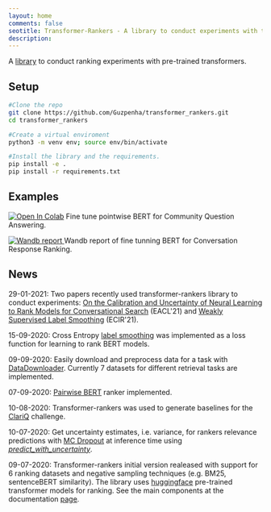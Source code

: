 ```yaml
---
layout: home
comments: false
seotitle: Transformer-Rankers - A library to conduct experiments with transformer-based rankers
description: 
---
```


A [library](https://github.com/Guzpenha/transformer_rankers) to conduct ranking experiments with pre-trained transformers.


## Setup
```bash
#Clone the repo
git clone https://github.com/Guzpenha/transformer_rankers.git
cd transformer_rankers    

#Create a virtual enviroment
python3 -m venv env; source env/bin/activate    

#Install the library and the requirements.
pip install -e .
pip install -r requirements.txt
```

## Examples
[![Open In Colab](https://colab.research.google.com/assets/colab-badge.svg)](https://colab.research.google.com/drive/1jKTu8UMpG_eAe8RiPS0De4-FLRd49kRf?usp=sharing) Fine tune pointwise BERT for Community Question Answering.

[![Wandb report](https://img.shields.io/badge/wandb-Open%20report-yellow) ](https://wandb.ai/guz/library-crr-bert-baseline/reports/BERT-ranker-baselines-for-CRR--Vmlldzo0NDcyMzU) Wandb report of fine tunning BERT for Conversation Response Ranking.

## News
29-01-2021: Two papers recently used transformer-rankers library to conduct experiments: [On the Calibration and Uncertainty of Neural Learning to Rank Models for Conversational Search](https://arxiv.org/pdf/2101.04356.pdf) (EACL'21) and [Weakly Supervised Label Smoothing](https://arxiv.org/pdf/2012.08575.pdf) (ECIR'21).

15-09-2020: Cross Entropy [label smoothing](https://arxiv.org/pdf/1512.00567.pdf) was implemented as a loss function for learning to rank BERT models.

09-09-2020: Easily download and preprocess data for a task with [DataDownloader](https://github.com/Guzpenha/transformer_rankers/blob/master/transformer_rankers/examples/download_task_data.py). Currently 7 datasets for different retrieval tasks are implemented.

07-09-2020: [Pairwise BERT](https://github.com/Guzpenha/transformer_rankers/blob/master/transformer_rankers/models/pairwise_bert.py) ranker implemented.

10-08-2020: Transformer-rankers was used to generate baselines for the [ClariQ](https://github.com/aliannejadi/ClariQ) challenge.

10-07-2020: Get uncertainty estimates, i.e. variance, for rankers relevance predictions with [MC Dropout](https://arxiv.org/abs/1506.02142) at inference time using [*predict_with_uncertainty*](https://guzpenha.github.io/transformer-rankers-doc/html/_autosummary/transformer_rankers.trainers.transformer_trainer.TransformerTrainer.html#transformer_rankers.trainers.transformer_trainer.TransformerTrainer.predict_with_uncertainty).

09-07-2020: Transformer-rankers initial version realeased with support for 6 ranking datasets and negative sampling techniques (e.g. BM25, sentenceBERT similarity). The library uses [huggingface](https://huggingface.co/transformers/pretrained_models.html) pre-trained transformer models for ranking. See the main components at the documentation [page](https://guzpenha.github.io/transformer-rankers-doc/html/_autosummary/transformer_rankers.html).

